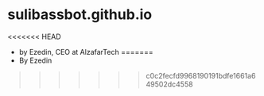 # sulibassbot.github.io
<<<<<<< HEAD
  - by Ezedin, CEO at AlzafarTech
=======
  - By Ezedin
>>>>>>> c0c2fecfd9968190191bdfe1661a649502dc4558
